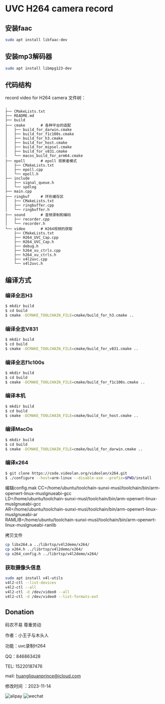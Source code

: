 # UVC H264 camera record

## 安装faac
```bash
sudo apt install libfaac-dev
```
## 安装mp3解码器
```bash
sudo apt install libmpg123-dev
```
## 代码结构
record video for H264 camera
文件树：
```
.
├── CMakeLists.txt
├── README.md
├── build
├── cmake       # 各种平台的适配
│   ├── build_for_darwin.cmake
│   ├── build_for_f1c100s.cmake
│   ├── build_for_h3.cmake
│   ├── build_for_host.cmake
│   ├── build_for_mipsel.cmake
│   ├── build_for_v831.cmake
│   └── macos_build_for_arm64.cmake
├── epoll       # epoll 观察者模式
│   ├── CMakeLists.txt
│   ├── epoll.cpp
│   └── epoll.h
├── include
│   ├── signal_queue.h
│   └── spdlog
├── main.cpp
├── ringbuf     # 环形缓存区
│   ├── CMakeLists.txt
│   ├── ringbuffer.cpp
│   └── ringbuffer.h
├── sound       # 音频录制和编码
│   ├── recorder.cpp
│   └── recorder.h
└── video       # H264视频的获取
    ├── CMakeLists.txt
    ├── H264_UVC_Cap.cpp
    ├── H264_UVC_Cap.h
    ├── debug.h
    ├── h264_xu_ctrls.cpp
    ├── h264_xu_ctrls.h
    ├── v4l2uvc.cpp
    └── v4l2uvc.h
```

## 编译方式

### 编译全志H3
```bash
$ mkdir build
$ cd build
$ cmake -DCMAKE_TOOLCHAIN_FILE=cmake/build_for_h3.cmake ..
```
### 编译全志V831
```bash
$ mkdir build
$ cd build
$ cmake -DCMAKE_TOOLCHAIN_FILE=cmake/build_for_v831.cmake ..
```

### 编译全志f1c100s
```bash
$ mkdir build
$ cd build
$ cmake -DCMAKE_TOOLCHAIN_FILE=cmake/build_for_f1c100s.cmake ..
```
### 编译本机
```bash
$ mkdir build
$ cd build
$ cmake -DCMAKE_TOOLCHAIN_FILE=cmake/build_for_host.cmake ..
```
### 编译MacOs
```bash
$ mkdir build
$ cd build
$ cmake -DCMAKE_TOOLCHAIN_FILE=cmake/build_for_darwin.cmake ..
```

### 编译x264
```bash
$ git clone https://code.videolan.org/videolan/x264.git
$ ./configure --host=arm-linux --disable-asm --prefix=$PWD/install 
```

编辑config.mak
CC=/home/ubuntu/toolchain-sunxi-musl/toolchain/bin/arm-openwrt-linux-muslgnueabi-gcc \
LD=/home/ubuntu/toolchain-sunxi-musl/toolchain/bin/arm-openwrt-linux-muslgnueabi-gcc \
AR=/home/ubuntu/toolchain-sunxi-musl/toolchain/bin/arm-openwrt-linux-muslgnueabi-ar \
RAMLIB=/home/ubuntu/toolchain-sunxi-musl/toolchain/bin/arm-openwrt-linux-muslgnueabi-ranlib

拷贝文件
```bash
cp libx264.a ../librtsp/v4l2demo/x264/
cp x264.h ../librtsp/v4l2demo/x264/
cp x264_config.h ../librtsp/v4l2demo/x264/
```

### 获取摄像头信息
```bash
sudo apt install v4l-utils
v4l2-ctl --list-devices
v4l2-ctl --all
v4l2-ctl -d /dev/video0 --all
v4l2-ctl -d /dev/video0 --list-formats-ext
```

## Donation
码农不易 尊重劳动

作者：小王子与木头人

功能：uvc录制H264

QQ：846863428

TEL: 15220187476

mail: huangliquanprince@icloud.com

修改时间 ：2023-11-14

![alipay](docs/alipay.jpg)
![wechat](docs/wechat.png)
